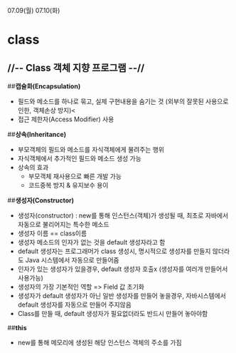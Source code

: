 07.09(월) 07.10(화)

class
=======
//-- Class 객체 지향 프로그램 --//
---------------------------------
##**캡슐화(Encapsulation)**
  - 필드와 메소드를 하나로 묶고, 실제 구현내용을 숨기는 것
    (외부의 잘못된 사용으로 인한, 객체손상 방지)<
  - 접근 제한자(Access Modifier) 사용

##**상속(Inheritance)**
  - 부모객체의 필드와 메소드를 자식객체에게 물려주는 행위
  - 자식객체에서 추가적인 필드와 메소드 생성 가능
  - 상속의 효과
    + 부모객체 재사용으로 빠른 개발 가능
    + 코드중복 방지 & 유지보수 용이

##**생성자(Constructor)**
  - 생성자(constructor) : new를 통해 인스턴스(객체)가 생성될 때, 최초로 자바에서 자동으로 불리어지는 특수한 메소드
  - 생성자 이름 == class이름
  - 생성자 메소드의 인자가 없는 것을 default 생성자라고 함
  - default 생성자는 프로그래머가 class 생성시, 명시적으로 생성자를 만들지 않더라도 Java 시스템에서 자동으로 만들어줌
  - 인자가 있는 생성자가 있을경우, default 생성자 호출x
    (생성자를 여러개 만들어서 사용가능)
  - 생성자의 가장 기본적인 역할 => Field 값 초기화
  - 생성자가 default 생성자가 아닌 일반 생성자를 만들어 놓을경우, 자바시스템에서 default 생성자를 자동으로 만들어 주지않음
  - Class를 만들 때, default 생성자가 필요없더라도 반드시 만들어 놓아야함


##**this**
  - new를 통해 메모리에 생성된 해당 인스턴스 객체의 주소를 가짐
